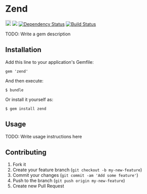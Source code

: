 # Zend

<a href="http://badge.fury.io/rb/zend"><img src="https://badge.fury.io/rb/zend@2x.png" alt="Gem Version" height="18"></a> <a href="https://codeclimate.com/github/JeanMertz/zend"><img src="https://codeclimate.com/github/JeanMertz/zend.png" /></a> <a href='https://gemnasium.com/JeanMertz/zend'><img src="https://gemnasium.com/JeanMertz/zend.png" alt="Dependency Status" /></a> [![Build Status](https://travis-ci.org/JeanMertz/zend.png)](https://travis-ci.org/JeanMertz/zend)

TODO: Write a gem description

## Installation

Add this line to your application's Gemfile:

    gem 'zend'

And then execute:

    $ bundle

Or install it yourself as:

    $ gem install zend

## Usage

TODO: Write usage instructions here

## Contributing

1. Fork it
2. Create your feature branch (`git checkout -b my-new-feature`)
3. Commit your changes (`git commit -am 'Add some feature'`)
4. Push to the branch (`git push origin my-new-feature`)
5. Create new Pull Request
